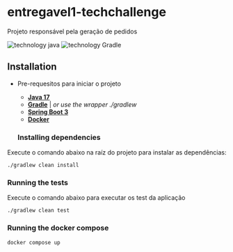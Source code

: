 # entregavel1-techchallenge

Projeto responsável pela geração de pedidos

![technology java](https://img.shields.io/badge/technology-Java-blue.svg)
![technology Gradle](https://img.shields.io/badge/technology-Gradle-blue.svg)

## Installation

- Pre-requesitos para iniciar o projeto
    - [**Java 17**](https://www.java.com/pt-BR/)
    - [**Gradle**](https://docs.gradle.org/current/userguide/userguide.html) | _or use the wrapper ./gradlew_
    - [**Spring Boot 3**](https://spring.io/projects/spring-boot)
    - [**Docker**](https://docs.docker.com/docker-for-mac/install/#download-docker-for-mac)


    ### Installing dependencies

Execute o comando abaixo na raíz do projeto para instalar as dependências:

````
./gradlew clean install
````

### Running the tests

Execute o comando abaixo para executar os test da aplicação

```
./gradlew clean test
```

### Running the docker compose

```
docker compose up
```
